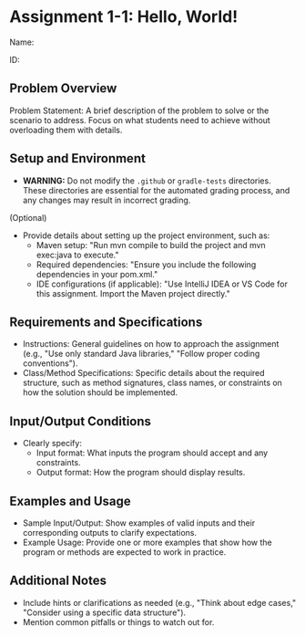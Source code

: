 # Assignment 1-1: Hello, World!

Name:

ID:

## Problem Overview

Problem Statement: A brief description of the problem to solve or the scenario to address. Focus on what students need to achieve without overloading them with details.

## Setup and Environment

- **WARNING:** Do not modify the `.github` or `gradle-tests` directories. These directories are essential for the automated grading process, and any changes may result in incorrect grading.

(Optional)

- Provide details about setting up the project environment, such as:
  - Maven setup: "Run mvn compile to build the project and mvn exec:java to execute."
  - Required dependencies: "Ensure you include the following dependencies in your pom.xml."
  - IDE configurations (if applicable): "Use IntelliJ IDEA or VS Code for this assignment. Import the Maven project directly."

## Requirements and Specifications

- Instructions: General guidelines on how to approach the assignment (e.g., "Use only standard Java libraries," "Follow proper coding conventions").
- Class/Method Specifications: Specific details about the required structure, such as method signatures, class names, or constraints on how the solution should be implemented.

## Input/Output Conditions

- Clearly specify:
  - Input format: What inputs the program should accept and any constraints.
  - Output format: How the program should display results.

## Examples and Usage

- Sample Input/Output: Show examples of valid inputs and their corresponding outputs to clarify expectations.
- Example Usage: Provide one or more examples that show how the program or methods are expected to work in practice.

## Additional Notes

- Include hints or clarifications as needed (e.g., "Think about edge cases," "Consider using a specific data structure").
- Mention common pitfalls or things to watch out for.
